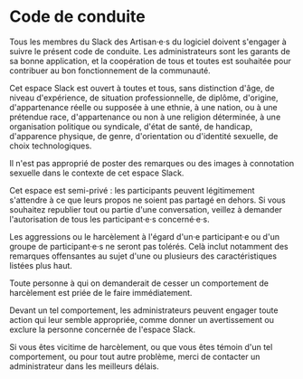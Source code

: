 # Code de conduite

Tous les membres du Slack des Artisan·e·s du logiciel doivent s'engager à suivre le présent code de conduite. Les administrateurs sont les garants de sa bonne application, et la coopération de tous et toutes est souhaitée pour contribuer au bon fonctionnement de la communauté.

Cet espace Slack est ouvert à toutes et tous, sans distinction d'âge, de niveau d'expérience, de situation professionnelle, de diplôme, d'origine, d'appartenance réelle ou supposée à une ethnie, à une nation, ou à une prétendue race, d'appartenance ou non à une religion déterminée, à une organisation politique ou syndicale, d'état de santé, de handicap, d'apparence physique, de genre, d'orientation ou d'identité sexuelle, de choix technologiques.

Il n'est pas approprié de poster des remarques ou des images à connotation sexuelle dans le contexte de cet espace Slack.

Cet espace est semi-privé : les participants peuvent légitimement s'attendre à ce que leurs propos ne soient pas partagé en dehors. Si vous souhaitez republier tout ou partie d'une conversation, veillez à demander l'autorisation de tous les participant·e·s concerné·e·s.

Les aggressions ou le harcèlement à l'égard d'un·e participant·e ou d'un groupe de participant·e·s ne seront pas tolérés. Celà inclut notamment des remarques offensantes au sujet d'une ou plusieurs des caractéristiques listées plus haut.

Toute personne à qui on demanderait de cesser un comportement de harcèlement est priée de le faire immédiatement.

Devant un tel comportement, les administrateurs peuvent engager toute action qui leur semble appropriée, comme donner un avertissement ou exclure la personne concernée de l'espace Slack.

Si vous êtes vicitime de harcèlement, ou que vous êtes témoin d'un tel comportement, ou pour tout autre problème, merci de contacter un administrateur dans les meilleurs délais.
